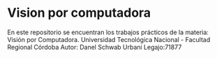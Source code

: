 # Vision por computadora
En este repositorio se encuentran los trabajos prácticos de la materia: Visión por Computadora.
Universidad Tecnológica Nacional - Facultad Regional Córdoba
Autor: Danel Schwab Urbani 
Legajo:71877

